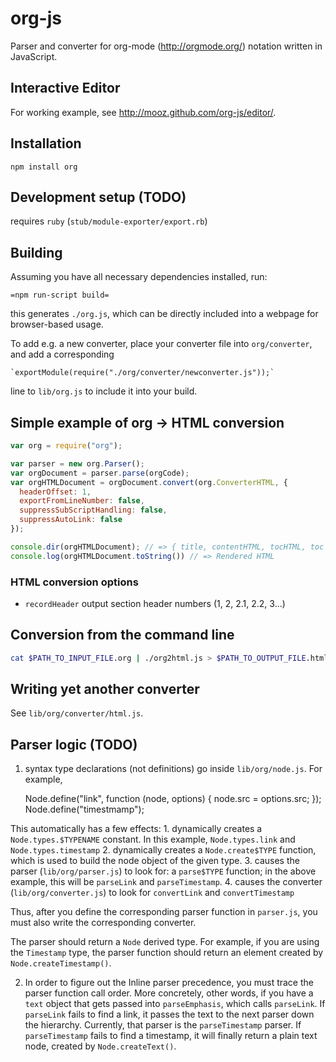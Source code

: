 org-js
======

Parser and converter for org-mode (<http://orgmode.org/>) notation written in JavaScript.

Interactive Editor
------------------

For working example, see http://mooz.github.com/org-js/editor/.

Installation
------------

    npm install org

Development setup (TODO)
------------

requires `ruby` (`stub/module-exporter/export.rb`)

Building
------------

Assuming you have all necessary dependencies installed, run:

    =npm run-script build=

this generates `./org.js`, which can be directly included into a webpage for
browser-based usage.

To add e.g. a new converter, place your converter file into `org/converter`,
and add a corresponding

    `exportModule(require("./org/converter/newconverter.js"));`

line to `lib/org.js` to include it into your build.

Simple example of org -> HTML conversion
----------------------------------------

```javascript
var org = require("org");

var parser = new org.Parser();
var orgDocument = parser.parse(orgCode);
var orgHTMLDocument = orgDocument.convert(org.ConverterHTML, {
  headerOffset: 1,
  exportFromLineNumber: false,
  suppressSubScriptHandling: false,
  suppressAutoLink: false
});

console.dir(orgHTMLDocument); // => { title, contentHTML, tocHTML, toc }
console.log(orgHTMLDocument.toString()) // => Rendered HTML
```

### HTML conversion options

- `recordHeader` output section header numbers (1, 2, 2.1, 2.2, 3...)

Conversion from the command line
--------------------------------

```sh
cat $PATH_TO_INPUT_FILE.org | ./org2html.js > $PATH_TO_OUTPUT_FILE.html
```

Writing yet another converter
-----------------------------

See `lib/org/converter/html.js`.


Parser logic (TODO)
-------------------

1. syntax type declarations (not definitions) go inside `lib/org/node.js`. For example,
    
    Node.define("link", function (node, options) {
      node.src = options.src;
    });
    Node.define("timestmamp");

This automatically has a few effects:
    1. dynamically creates a `Node.types.$TYPENAME`
       constant.  In this example, `Node.types.link` and
       `Node.types.timestamp`
    2. dynamically creates a `Node.create$TYPE` function,
       which is used to build the node object of the given
       type.
    3. causes the parser (`lib/org/parser.js`) to look
       for: a `parse$TYPE` function; in the above example,
       this will be `parseLink` and `parseTimestamp`.
    4. causes the converter (`lib/org/converter.js`) to
       look for `convertLink` and `convertTimestamp`

Thus, after you define the corresponding parser function
in `parser.js`, you must also write the corresponding
converter.

The parser should return a `Node` derived type. For
example, if you are using the `Timestamp` type, the parser
function should return an element created by
`Node.createTimestamp()`.

2. In order to figure out the Inline parser precedence,
   you must trace the parser function call order. More
   concretely, other words, if you have a `text` object
   that gets passed into `parseEmphasis`, which calls
   `parseLink`.  If `parseLink` fails to find a link, it
   passes the text to the next parser down the hierarchy.
   Currently, that parser is the `parseTimestamp` parser.
   If `parseTimestamp` fails to find a timestamp, it will
   finally return a plain text node, created by
   `Node.createText()`.
